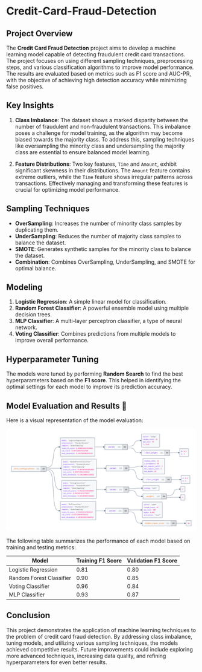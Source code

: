 # Credit-Card-Fraud-Detection

## Project Overview 
The **Credit Card Fraud Detection** project aims to develop a machine learning model capable of detecting fraudulent credit card transactions. The project focuses on using different sampling techniques, preprocessing steps, and various classification algorithms to improve model performance. The results are evaluated based on metrics such as F1 score and AUC-PR, with the objective of achieving high detection accuracy while minimizing false positives.

## Key Insights

1. **Class Imbalance**: The dataset shows a marked disparity between the number of fraudulent and non-fraudulent transactions. This imbalance poses a challenge for model training, as the algorithm may become biased towards the majority class. To address this, sampling techniques like oversampling the minority class and undersampling the majority class are essential to ensure balanced model learning.

2. **Feature Distributions**: Two key features, `Time` and `Amount`, exhibit significant skewness in their distributions. The `Amount` feature contains extreme outliers, while the `Time` feature shows irregular patterns across transactions. Effectively managing and transforming these features is crucial for optimizing model performance.

## Sampling Techniques

- **OverSampling**: Increases the number of minority class samples by duplicating them.
- **UnderSampling**: Reduces the number of majority class samples to balance the dataset.
- **SMOTE**: Generates synthetic samples for the minority class to balance the dataset.
- **Combination**: Combines OverSampling, UnderSampling, and SMOTE for optimal balance.

## Modeling

1. **Logistic Regression**: A simple linear model for classification.
2. **Random Forest Classifier**: A powerful ensemble model using multiple decision trees.
3. **MLP Classifier**: A multi-layer perceptron classifier, a type of neural network.
4. **Voting Classifier**: Combines predictions from multiple models to improve overall performance.

## Hyperparameter Tuning

The models were tuned by performing **Random Search** to find the best hyperparameters based on the **F1 score**. This helped in identifying the optimal settings for each model to improve its prediction accuracy.

## Model Evaluation and Results 💾

Here is a visual representation of the model evaluation:

![Model Evaluation Results](final_best_configurations.png)


The following table summarizes the performance of each model based on training and testing metrics:

| Model                     | Training F1 Score | Validation F1 Score |
|---------------------------|-------------------|---------------------|
| Logistic Regression       | 0.81              | 0.80                |
| Random Forest Classifier  | 0.90              | 0.85                | 
| Voting Classifier         | 0.96              | 0.84                | 
| MLP Classifier            | 0.93              | 0.87                | 

## Conclusion

This project demonstrates the application of machine learning techniques to the problem of credit card fraud detection. By addressing class imbalance, tuning models, and utilizing various sampling techniques, the models achieved competitive results. Future improvements could include exploring more advanced techniques, increasing data quality, and refining hyperparameters for even better results.

